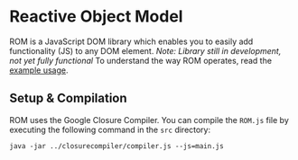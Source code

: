 Reactive Object Model
=====================
ROM is a JavaScript DOM library which enables you to easily add functionality (JS) to any DOM element.
*Note: Library still in development, not yet fully functional*
To understand the way ROM operates, read the [example usage](https://github.com/bartjoyce/ROM/blob/master/USAGE.md).

Setup & Compilation
-------------------
ROM uses the Google Closure Compiler. You can compile the ``ROM.js`` file by executing the following command in the ``src`` directory:
```
java -jar ../closurecompiler/compiler.js --js=main.js
```
